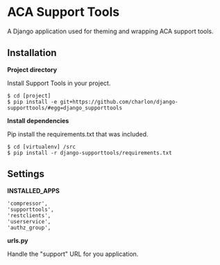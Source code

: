 ACA Support Tools
=================

A Django application used for theming and wrapping ACA support tools.

Installation
------------

**Project directory**

Install Support Tools in your project.

    $ cd [project]
    $ pip install -e git+https://github.com/charlon/django-supporttools/#egg=django_supporttools

**Install dependencies**

Pip install the requirements.txt that was included.

    $ cd [virtualenv] /src
    $ pip install -r django-supporttools/requirements.txt
 
Settings
-------

**INSTALLED_APPS**

    'compressor',
    'supporttools',
    'restclients',
    'userservice',
    'authz_group',
    

**urls.py**

Handle the "support" URL for you application.
